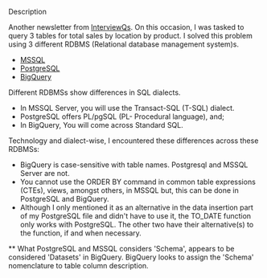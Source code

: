 Description

Another newsletter from [InterviewQs](https://www.interviewqs.com/). On this occasion, I was tasked to query 3 tables for total sales by location by product. I solved this problem using 3 different RDBMS (Relational database management system)s.

* [MSSQL](https://github.com/PaulinaJohn/InterviewQs-Total_Grocery_Sales-SQL/blob/main/Total_Grocery_Sales-%20MSSQL%20Server.sql)
* [PostgreSQL](https://github.com/PaulinaJohn/InterviewQs-Total_Grocery_Sales-SQL/blob/main/Total_Grocery_Sales-%20PostgreSQL.sql)
* [BigQuery](https://github.com/PaulinaJohn/InterviewQs-Total_Grocery_Sales-SQL/blob/main/Total_Grocery_Sales-%20BigQuery.sql)

Different RDBMSs show differences in SQL dialects.

* In MSSQL Server, you will use the Transact-SQL (T-SQL) dialect.
* PostgreSQL offers PL/pgSQL (PL- Procedural language), and;
* In BigQuery, You will come across Standard SQL.

Technology and dialect-wise, I encountered these differences across these RDBMSs:
* BigQuery is case-sensitive with table names. Postgresql and MSSQL Server are not.
* You cannot use the ORDER BY command in common table expressions (CTEs), views, amongst others, in MSSQL but, this can be done in PostgreSQL and BigQuery.
* Although I only mentioned it as an alternative in the data insertion part of my PostgreSQL file and didn't have to use it, the TO_DATE function only works with PostgreSQL. The other two have their alternative(s) to the function, if and when necessary.

** What PostgreSQL and MSSQL considers 'Schema', appears to be considered 'Datasets' in BigQuery. BigQuery looks to assign the 'Schema' nomenclature to table column description.

